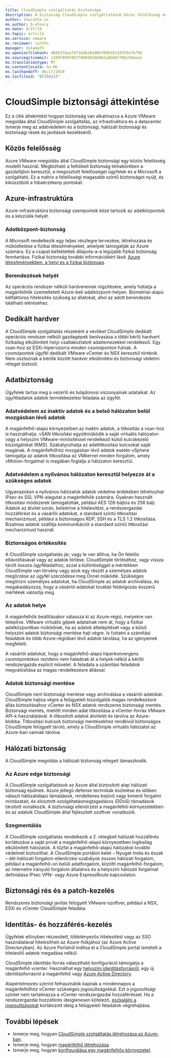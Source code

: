 ```yaml
---
title: CloudSimple szolgáltatás biztonsága
description: A biztonság CloudSimple szolgáltatások közös felelősség modellek
author: sharaths-cs
ms.author: b-shsury
ms.date: 4/27/19
ms.topic: article
ms.service: vmware
ms.reviewer: cynthn
manager: dikamath
ms.openlocfilehash: db093f6aef4f1bdb28a96bf89b3013d359a7b796
ms.sourcegitcommit: 1289f956f897786090166982a8b66f708c9deea1
ms.translationtype: MT
ms.contentlocale: hu-HU
ms.lasthandoff: 06/17/2019
ms.locfileid: "67154113"
---
```

# <a name="cloudsimple-security-overview"></a>CloudSimple biztonsági áttekintése

Ez a cikk áttekintést hogyan biztonság van alkalmazva a Azure VMware megoldás által CloudSimple szolgáltatás, az infrastruktúra és a datacenter. Ismerje meg az adatvédelem és a biztonsági, hálózati biztonsági és biztonsági rések és javítások kezeléséről.

## <a name="shared-responsibility"></a>Közös felelősség

Azure VMware-megoldás által CloudSimple biztonsági egy közös felelősség modellt használ. Megbízható a felhőbeli biztonság témakörében a gazdafájlon keresztül, a megosztott felelősséget ügyfelek és a Microsoft a szolgáltató. Ez a mátrix a felelősségi magasabb szintű biztonságot nyújt, és kiküszöböli a hibaérzékeny pontokat.

## <a name="azure-infrastructure"></a>Azure-infrastruktúra 

Azure-infrastruktúra biztonsági szempontok közé tartozik az adatközpontok és a készülék helyét.

### <a name="datacenter-security"></a>Adatközpont-biztonság 

A Microsoft rendelkezik egy teljes részlegre tervezése, létrehozása és működtetése a fizikai létesítményeket, amelyek támogatják az Azure számára. Ez a csapat befektettek állapota-a-a legújabb fizikai biztonság fenntartása. Fizikai biztonság további információkért lásd: [Azure létesítményekben, a helyi és a fizikai biztonság](https://docs.microsoft.com/azure/security/azure-physical-security).

### <a name="equipment-location"></a>Berendezések helyét

Az operációs rendszer nélküli hardvereinek rögzítésére, amely futtatja a magánfelhők üzemeltetett Azure-beli adatközpont-helyen. Biometriai-alapú kétfaktoros hitelesítés szükség az állatokat, ahol az adott berendezés található eléréséhez.

## <a name="dedicated-hardware"></a>Dedikált hardver

A CloudSimple szolgáltatás részeként a vevőket CloudSimple dedikált operációs rendszer nélküli gazdagépek beolvasása a többi bérlő hardvert fizikailag elkülönített helyi csatlakoztatott adatlemezekkel rendelkező. Egy vsan-hoz az ESXi-hipervizorra minden csomóponton futnak. A csomópontok ügyfél dedikált VMware vCenter és NSX keresztül történik. Nem osztoznak a bérlők között hardver elkülönítési és biztonsági védelmi réteget biztosít.

## <a name="data-security"></a>Adatbiztonság

Ügyfelek tartsa meg a vezérlő és tulajdonosi viszonyainak adataikat. Az ügyféladatok adatok termékkezelési feladata az ügyfél.

### <a name="data-protection-for-data-at-rest-and-data-in-motion-within-internal-networks"></a>Adatvédelem az inaktív adatok és a belső hálózaton belül mozgásban lévő adatok

A magánfelhő-alapú környezetben az inaktív adatok, a titkosítás a vsan-hoz is használhatja. vSAN titkosítási együttműködik a saját virtuális hálózaton vagy a helyszíni VMware-minősítéssel rendelkező külső kulcskezelő kiszolgálókat (KMS). Szabályozhatja az adattitkosítási kulcsokat saját magának. A magánfelhőhöz mozgásban lévő adatok esetén vSphere támogatja az adatok titkosítása az VMkernel minden forgalom, amely vMotion-forgalmat is magában foglalja a hálózaton keresztül.

### <a name="data-protection-for-data-thats-required-to-move-through-public-networks"></a>Adatvédelem a nyilvános hálózaton keresztül helyezze át a szükséges adatok

Ugyanazokon a nyilvános hálózatok adatok védelme érdekében létrehozhat IPsec és SSL VPN-alagutat a magánfelhők számára. Gyakran használt titkosítási módszerek támogatottak, például AES 128-bájtos és 256 bájt. Adatok az átvitel során, beleértve a hitelesítést, a rendszergazdai hozzáférést és a vásárlói adatokat, a standard szintű titkosítási mechanizmust, például a biztonságos RDP, SSH és a TLS 1.2 titkosítása. Bizalmas adatok szállítja kommunikációt a standard szintű titkosítási mechanizmust használ.

### <a name="secure-disposal"></a>Biztonságos értékesítés 

A CloudSimple szolgáltatás jár, vagy le van állítva, ha Ön felelős eltávolításával vagy az adatok törlése. CloudSimple törléséhez, vagy vissza tárolt összes ügyféladathoz, azzal a különbséggel a mértékben CloudSimple van törvény vagy azok egy részét a személyes adatok megőrzése az ügyfél szerződése meg Önnel működik. Szükséges megőrizni személyes adatokat, ha CloudSimple az adatok archiválása, és megakadályozza, hogy a vásárlói adatokat további feldolgozás ésszerű mértékek valósítja meg.

### <a name="data-location"></a>Az adatok helye

A magánfelhők beállításakor válassza ki az Azure-régió, melyekre van telepítve. VMware virtuális gépek adatainak nem át, hogy a fizikai adatközpontban működnek, ha az adatok áttelepítését vagy a külső helyszíni adatok biztonsági mentése hajt végre. Is futtatni a számítási feladatok és több Azure-régióban lévő adatok tárolása, ha az igényeinek megfelelő.

A vásárlói adatokat, hogy a magánfelhő-alapú hiperkonvergens csomópontokon rezidens nem haladnak át a helyek nélkül a bérlői rendszergazda explicit művelet. A feladata a számítási feladatok megvalósítása az magas rendelkezésre állással.

### <a name="data-backups"></a>Adatok biztonsági mentése
CloudSimple nem biztonsági mentése vagy archiválása a vásárlói adatokat. CloudSimple hajtsa végre a felügyeleti kiszolgálók magas rendelkezésre állás biztosításához vCenter és NSX adatok rendszeres biztonsági mentés. Biztonsági mentés, mielőtt minden adat titkosítása a vCenter-forrás VMware API-k használatával. A titkosított adatok átvitelét és tárolva az Azure-blobba. Titkosítási kulcsok biztonsági mentésekhez rendkívül biztonságos CloudSimple felügyelt tároló, amely a CloudSimple virtuális hálózatot az Azure-ban vannak tárolva.

## <a name="network-security"></a>Hálózati biztonság

A CloudSimple megoldás a hálózati biztonság rétegeit támaszkodik.

### <a name="azure-edge-security"></a>Az Azure edge biztonsági

A CloudSimple szolgáltatások az Azure által biztosított alap hálózati biztonság épülnek. Azure jellegű defense technikák észlelése és időben választ hálózatalapú támadások, rendellenes bejövő vagy kimenő forgalmi mintázatait, és elosztott-szolgáltatásmegtagadásos (DDoS) támadások társított vonatkozik. A biztonsági ellenőrzést a magánfelhő-környezetekben és az adatsík CloudSimple által fejlesztett szoftver vonatkozik.

### <a name="segmentation"></a>Szegmentálás

A CloudSimple szolgáltatás rendelkezik a 2. rétegbeli hálózati hozzáférés korlátozása a saját privát a magánfelhő-alapú környezetben logikailag elkülönített hálózatok. A tűzfal a magánfelhő-alapú hálózatok további védelmet biztosíthat. A CloudSimple portálon kelet – Nyugat-India és észak – dél-hálózati forgalom ellenőrzési szabályok összes hálózati forgalom, például a magánfelhő-on belüli adatforgalom, közötti magánfelhő-forgalom, az internetre irányuló forgalom általános és a helyszíni hálózati forgalmat definiálása IPsec VPN- vagy Azure ExpressRoute kapcsolaton.

## <a name="vulnerability-and-patch-management"></a>Biztonsági rés és a patch-kezelés 

Rendszeres biztonsági javítás felügyelt VMware-szoftver, például a NSX, ESXi és vCenter CloudSimple feladata.

## <a name="identity-and-access-management"></a>Identitás- és hozzáférés-kezelés

Ügyfelek előnyben részesített, többtényezős hitelesítést vagy az SSO használatával hitelesítheti az Azure-fiókjához (az Azure Active Directoryban). Az Azure Portalról indítsa el a CloudSimple portál ismételt a hitelesítő adatok megadása nélkül.

CloudSimple identitás forrás választható konfiguráció támogatja a magánfelhő vcenter. Használhat egy [helyszíni identitásforrásról](https://docs.azure.cloudsimple.com/set-vcenter-identity), egy új identitásforrásról a magánfelhő vagy [Azure Active Directory](https://docs.azure.cloudsimple.com/azure-ad).

Alapértelmezés szerint felhasználók kapnak a mindennapos a magánfelhőhöz vCenter szükséges jogosultságokkal. Ezt a jogosultsági szintet nem tartalmazza a vCenter rendszergazdai hozzáféréssel. Ha a rendszergazdai hozzáférés ideiglenesen kötelező, [eszkalálni a jogosultságokat](https://docs.azure.cloudsimple.com/escalate-private-cloud-privileges) korlátozott ideig a felügyeleti feladatok végrehajtása.

## <a name="next-steps"></a>További lépések

* Ismerje meg, hogyan [CloudSimple szolgáltatás létrehozása az Azure-ban](quickstart-create-cloudsimple-service.md).
* Ismerje meg, hogyan [magánfelhő létrehozása](https://docs.azure.cloudsimple.com/create-private-cloud/).
* Ismerje meg, hogyan [konfigurálása egy magánfelhős környezetet](quickstart-create-private-cloud.md).
